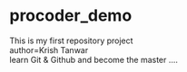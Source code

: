 # procoder_demo
This is my first repository project
<br>
author=Krish Tanwar
<br>
learn Git & Github and become the master ....
